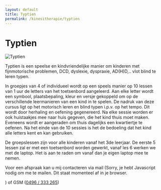 ```yaml
---
layout: default
title: Typtien
permalink: /kinesitherapie/typtien
---
```



# Typtien


<picture class="portret">
	<source srcset="/img/typtien.webp" type="image/webp">
	<img srcset="/img/typtien.jpg" alt="Typtien">
</picture>

Typtien is een speelse en kindvriendelijke manier om kinderen met fijnmotorische problemen, DCD, dyslexie, dyspraxie, AD(H)D,.. vlot blind te leren typen. 

In groepjes van 4 of individueel wordt op een speels manier op 10 lessen van 1 uur de letters van het toetsenbord aangeleerd. Aan elke letter wordt een symbool, plaatsbepaling, kleur en versje gekoppeld om op  de verschillende leermanieren van een kind in te spelen.  De nadruk van deze cursus ligt op het motorisch leren en blind typen  i.p.v.  op het tempo. Dit wordt door herhaling en oefening gegenereerd.  Na elke sessie worden er ook huistaakjes mee naar huis gegeven, die het kind thuis moet maken. Eveneens wordt er aangeraden om thuis dagelijks een kwartiertje te oefenen.  Na het einde van de 10 sessies is het de bedoeling dat het kind alle letters kent en kan gebruiken.

De groepslessen zijn voor alle kinderen vanaf het 3de leerjaar. De eerste 5 lessen zal er met een toetsenbord worden gewerkt, vanaf les 6 werken we met de laptop. Het is aan te raden om vanaf dan je eigen laptop mee te nemen. 


Voor een afspraak kan u mij contacteren via mail (<script type="text/javascript" language="javascript">
<!--
// Email obfuscator script 2.1 by Tim Williams, University of Arizona
// Random encryption key feature by Andrewlink+ Moulden, Site Engineering Ltd
// This code is freeware provided these four comment lines remain intact
// A wizard to generate this code is at http://www.jottings.com/obfuscator/
{ coded = "m6wfwsgfpsqufVPBsf@O4Pse.D64";key = "azlK2i3Cc9ro1TkAUutHbgFM0mRBPQeSdsJWDYV6NxwLG8qyEOZh54Xn7Ifjvp";shift=coded.length;link="";for (i=0; i<coded.length; i++) {if (key.indexOf(coded.charAt(i))==-1) {ltr = coded.charAt(i);link += (ltr);}else {ltr = (key.indexOf(coded.charAt(i))-shift+key.length) % key.length;link += (key.charAt(ltr))}}document.write("<a href='mailto:"+link+"'>"+link+"</a>")}
//--></script><noscript>Sorry, je hebt Javascript nodig om me te mailen. Dit staat momenteel af in je browser.</noscript>
) of GSM (<a href="tel:+32496333265" itemprop="telephone">0496 / 333 265</a>)

